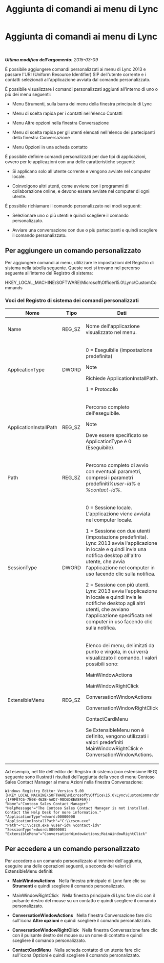 ﻿---
title: Aggiunta di comandi ai menu di Lync
TOCTitle: Aggiunta di comandi ai menu di Lync
ms:assetid: a8443bc2-e234-4022-870a-00700f38b1ea
ms:mtpsurl: https://technet.microsoft.com/it-it/library/Gg412788(v=OCS.15)
ms:contentKeyID: 52062279
ms.date: 08/24/2015
mtps_version: v=OCS.15
ms.translationtype: HT
---

# Aggiunta di comandi ai menu di Lync

 

_**Ultima modifica dell'argomento:** 2015-03-09_

È possibile aggiungere comandi personalizzati ai menu di Lync 2013 e passare l'URI (Uniform Resource Identifier) SIP dell'utente corrente e i contatti selezionati all'applicazione avviata dal comando personalizzato.

È possibile visualizzare i comandi personalizzati aggiunti all'interno di uno o più dei menu seguenti:

  - Menu Strumenti, sulla barra dei menu della finestra principale di Lync

  - Menu di scelta rapida per i contatti nell'elenco Contatti

  - Menu Altre opzioni nella finestra Conversazione

  - Menu di scelta rapida per gli utenti elencati nell'elenco dei partecipanti della finestra Conversazione

  - Menu Opzioni in una scheda contatto

È possibile definire comandi personalizzati per due tipi di applicazioni, ovvero per le applicazioni con una delle caratteristiche seguenti:

  - Si applicano solo all'utente corrente e vengono avviate nel computer locale.

  - Coinvolgono altri utenti, come avviene con i programmi di collaborazione online, e devono essere avviate nel computer di ogni utente.

È possibile richiamare il comando personalizzato nei modi seguenti:

  - Selezionare uno o più utenti e quindi scegliere il comando personalizzato.

  - Avviare una conversazione con due o più partecipanti e quindi scegliere il comando personalizzato.

## Per aggiungere un comando personalizzato

Per aggiungere comandi ai menu, utilizzare le impostazioni del Registro di sistema nella tabella seguente. Queste voci si trovano nel percorso seguente all'interno del Registro di sistema:

HKEY\_LOCAL\_MACHINE\\SOFTWARE\\Microsoft\\Office\\15.0\\Lync\\CustomCommands

### Voci del Registro di sistema dei comandi personalizzati

<table>
<colgroup>
<col style="width: 33%" />
<col style="width: 33%" />
<col style="width: 33%" />
</colgroup>
<thead>
<tr class="header">
<th>Nome</th>
<th>Tipo</th>
<th>Dati</th>
</tr>
</thead>
<tbody>
<tr class="odd">
<td><p>Name</p></td>
<td><p>REG_SZ</p></td>
<td><p>Nome dell'applicazione visualizzato nel menu.</p></td>
</tr>
<tr class="even">
<td><p>ApplicationType</p></td>
<td><p>DWORD</p></td>
<td><p>0 = Eseguibile (impostazione predefinita)</p>
<div class="alert">

> [!NOTE]
> Richiede ApplicationInstallPath.


</div>
<p>1 = Protocollo</p></td>
</tr>
<tr class="odd">
<td><p>ApplicationInstallPath</p></td>
<td><p>REG_SZ</p></td>
<td><p>Percorso completo dell'eseguibile.</p>
<div class="alert">

> [!NOTE]
> Deve essere specificato se ApplicationType è 0 (Eseguibile).


</div></td>
</tr>
<tr class="even">
<td><p>Path</p></td>
<td><p>REG_SZ</p></td>
<td><p>Percorso completo di avvio con eventuali parametri, compresi i parametri predefiniti<em>%user-id%</em> e <em>%contact-id%</em>.</p></td>
</tr>
<tr class="odd">
<td><p>SessionType</p></td>
<td><p>DWORD</p></td>
<td><p>0 = Sessione locale. L'applicazione viene avviata nel computer locale.</p>
<p>1 = Sessione con due utenti (impostazione predefinita). Lync 2013 avvia l'applicazione in locale e quindi invia una notifica desktop all'altro utente, che avvia l'applicazione nel computer in uso facendo clic sulla notifica.</p>
<p>2 = Sessione con più utenti. Lync 2013 avvia l'applicazione in locale e quindi invia le notifiche desktop agli altri utenti, che avviano l'applicazione specificata nel computer in uso facendo clic sulla notifica.</p></td>
</tr>
<tr class="even">
<td><p>ExtensibleMenu</p></td>
<td><p>REG_SZ</p></td>
<td><p>Elenco dei menu, delimitati da punto e virgola, in cui verrà visualizzato il comando. I valori possibili sono:</p>
<p>MainWindowActions</p>
<p>MainWindowRightClick</p>
<p>ConversationWindowActions</p>
<p>ConversationWindowRightClick</p>
<p>ContactCardMenu</p>
<p>Se ExtensibleMenu non è definito, vengono utilizzati i valori predefiniti MainWindowRightClick e ConversationWindowActions.</p></td>
</tr>
</tbody>
</table>


Ad esempio, nel file dell'editor del Registro di sistema (con estensione REG) seguente sono illustrati i risultati dell'aggiunta della voce di menu Contoso Sales Contact Manager al menu Azioni nella finestra Conversazione:

    Windows Registry Editor Version 5.00
    [HKEY_LOCAL_MACHINE\SOFTWARE\Microsoft\Office\15.0\Lync\CustomCommands\{1F9F07C6-7E0B-462B-AAD7-98C6DBEA8F69}]
    "Name"="Contoso Sales Contact Manager"
    "HelpMessage"="The Contoso Sales Contact Manager is not installed. Contact the Help Desk for more information."
    "ApplicationType"=dword:00000000
    "ApplicationInstallPath"="C:\\cscm.exe"
    "Path"="C:\\cscm.exe %user-id% %contact-id%"
    "SessionType"=dword:00000001
    "ExtensibleMenu"="ConversationWindowActions;MainWindowRightClick"

## Per accedere a un comando personalizzato

Per accedere a un comando personalizzato al termine dell'aggiunta, eseguire una delle operazioni seguenti, a seconda dei valori di ExtensibleMenu definiti:

  - **MainWindowActions**   Nella finestra principale di Lync fare clic su **Strumenti** e quindi scegliere il comando personalizzato.

  - MainWindowRightClick   Nella finestra principale di Lync fare clic con il pulsante destro del mouse su un contatto e quindi scegliere il comando personalizzato.

  - **ConversationWindowActions**   Nella finestra Conversazione fare clic sull'icona **Altre opzioni** e quindi scegliere il comando personalizzato.

  - **ConversationWindowRightClick**   Nella finestra Conversazione fare clic con il pulsante destro del mouse su un nome di contatto e quindi scegliere il comando personalizzato.

  - **ContactCardMenu**   Nella scheda contatto di un utente fare clic sull'icona Opzioni e quindi scegliere il comando personalizzato.

